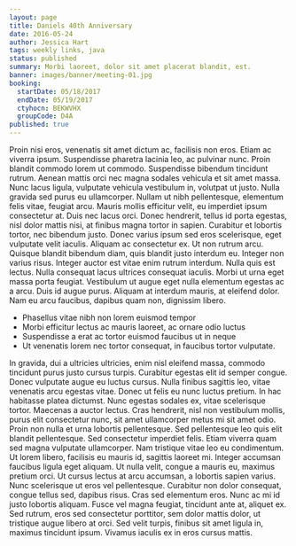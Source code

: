 ```yaml
---
layout: page
title: Daniels 40th Anniversary
date: 2016-05-24
author: Jessica Hart
tags: weekly links, java
status: published
summary: Morbi laoreet, dolor sit amet placerat blandit, est.
banner: images/banner/meeting-01.jpg
booking:
  startDate: 05/18/2017
  endDate: 05/19/2017
  ctyhocn: BEKWVHX
  groupCode: D4A
published: true
---
```

Proin nisi eros, venenatis sit amet dictum ac, facilisis non eros. Etiam ac viverra ipsum. Suspendisse pharetra lacinia leo, ac pulvinar nunc. Proin blandit commodo lorem ut commodo. Suspendisse bibendum tincidunt rutrum. Aenean mattis orci nec magna sodales vehicula et sit amet massa. Nunc lacus ligula, vulputate vehicula vestibulum in, volutpat ut justo. Nulla gravida sed purus eu ullamcorper. Nullam ut nibh pellentesque, elementum felis vitae, feugiat arcu. Mauris mollis efficitur velit, eu imperdiet ipsum consectetur at. Duis nec lacus orci. Donec hendrerit, tellus id porta egestas, nisl dolor mattis nisi, at finibus magna tortor in sapien. Curabitur et lobortis tortor, nec bibendum justo. Donec varius ipsum sed eros scelerisque, eget vulputate velit iaculis.
Aliquam ac consectetur ex. Ut non rutrum arcu. Quisque blandit bibendum diam, quis blandit justo interdum eu. Integer non varius risus. Integer auctor est vitae enim rutrum interdum. Nulla quis est lectus. Nulla consequat lacus ultrices consequat iaculis. Morbi ut urna eget massa porta feugiat. Vestibulum ut augue eget nulla elementum egestas ac a arcu. Duis id augue purus. Aliquam at interdum mauris, at eleifend dolor. Nam eu arcu faucibus, dapibus quam non, dignissim libero.

* Phasellus vitae nibh non lorem euismod tempor
* Morbi efficitur lectus ac mauris laoreet, ac ornare odio luctus
* Suspendisse a erat ac tortor euismod faucibus ut in neque
* Ut venenatis lorem nec tortor consequat, in faucibus tortor vulputate.

In gravida, dui a ultricies ultricies, enim nisl eleifend massa, commodo tincidunt purus justo cursus turpis. Curabitur egestas elit id semper congue. Donec vulputate augue eu luctus cursus. Nulla finibus sagittis leo, vitae venenatis arcu egestas vitae. Donec ut felis eu nunc luctus pretium. In hac habitasse platea dictumst. Nunc egestas sodales ex, vitae scelerisque tortor. Maecenas a auctor lectus. Cras hendrerit, nisl non vestibulum mollis, purus elit consectetur nunc, sit amet ullamcorper metus mi sit amet odio. Proin non nulla et urna lobortis pellentesque. Sed pellentesque leo quis elit blandit pellentesque. Sed consectetur imperdiet felis.
Etiam viverra quam sed magna vulputate ullamcorper. Nam tristique vitae leo eu condimentum. Ut lorem libero, facilisis eu mauris id, sagittis laoreet mi. Integer accumsan faucibus ligula eget aliquam. Ut nulla velit, congue a mauris eu, maximus pretium orci. Ut cursus lectus at arcu accumsan, a lobortis sapien varius. Nunc scelerisque ut eros vel pellentesque. Curabitur non dolor consequat, congue tellus sed, dapibus risus. Cras sed elementum eros. Nunc ac mi id justo lobortis aliquam. Fusce vel magna feugiat, tincidunt ante at, aliquet ex. Sed rutrum, eros sed consectetur porttitor, sem dolor mattis dolor, ut tristique augue libero at orci. Sed velit turpis, finibus sit amet ligula in, maximus tincidunt ipsum. Vivamus iaculis ex in eros cursus mattis.
